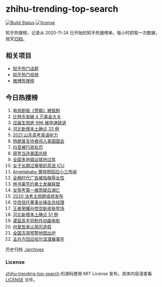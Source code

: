 # zhihu-trending-top-search

[![Build Status](https://github.com/justjavac/zhihu-trending-top-search/workflows/ci/badge.svg?branch=main)](https://github.com/justjavac/zhihu-trending-top-search/actions)
[![license](https://img.shields.io/github/license/justjavac/zhihu-trending-top-search)](https://github.com/justjavac/zhihu-trending-top-search/blob/main/LICENSE)

知乎热搜榜，记录从 2020-11-24 日开始的知乎热搜榜单。每小时抓取一次数据，按天[归档](./archives)。

## 相关项目

- [知乎热门话题](https://github.com/justjavac/zhihu-trending-hot-questions)
- [知乎热门视频](https://github.com/justjavac/zhihu-trending-hot-video)
- [微博热搜榜](https://github.com/justjavac/weibo-trending-hot-search)

## 今日热搜榜

<!-- BEGIN -->
<!-- 最后更新时间 Fri Jan 08 2021 18:21:27 GMT+0800 (CST) -->
1. [电视剧版《赘婿》被抵制](https://www.zhihu.com/search?q=赘婿)
1. [比特币突破 4 万美金大关](https://www.zhihu.com/search?q=比特币)
1. [应届生拒绝 996 被申通辞退](https://www.zhihu.com/search?q=申通996)
1. [河北新增本土确诊 33 例](https://www.zhihu.com/search?q=河北新增)
1. [2021 山东高考英语听力](https://www.zhihu.com/search?q=山东高考听力)
1. [特朗普支持者闯入美国国会](https://www.zhihu.com/search?q=特朗普支持者)
1. [抖音被行政处罚](https://www.zhihu.com/search?q=抖音)
1. [拜登当选美国总统](https://www.zhihu.com/search?q=拜登)
1. [全国多地倡议就地过年](https://www.zhihu.com/search?q=就地过年)
1. [女子长期过量喝奶茶进 ICU](https://www.zhihu.com/search?q=喝奶茶进icu)
1. [Angelababy 黄晓明回应小三传闻](https://www.zhihu.com/search?q=黄晓明baby)
1. [全棉时代广告被指侮辱女性](https://www.zhihu.com/search?q=全棉时代)
1. [林书豪签约勇士发展联盟](https://www.zhihu.com/search?q=林书豪)
1. [女孩考第一被质疑后溺亡](https://www.zhihu.com/search?q=女孩考第一被质疑)
1. [2020 法考主观题成绩发布](https://www.zhihu.com/search?q=法考主观题成绩)
1. [华信信托董事长锤击总经理](https://www.zhihu.com/search?q=华信信托)
1. [王者荣耀孙悟空新皮肤登场](https://www.zhihu.com/search?q=孙悟空零号赤焰)
1. [河北新增本土确诊 51 例](https://www.zhihu.com/search?q=河北新增)
1. [灌篮高手将制作动画电影](https://www.zhihu.com/search?q=灌篮高手)
1. [何旻哲承认简历造假](https://www.zhihu.com/search?q=何旻哲简历)
1. [全国冻哭预警地图出炉](https://www.zhihu.com/search?q=全国冻哭预警)
1. [主办方回应哈尔滨漫展事件](https://www.zhihu.com/search?q=哈尔滨漫展)
<!-- END -->

历史归档 [./archives](./archives)

### License

[zhihu-trending-top-search](https://github.com/justjavac/zhihu-trending-top-search) 的源码使用 MIT License 发布。具体内容请查看 [LICENSE](./LICENSE) 文件。
